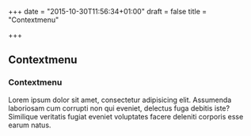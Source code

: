 +++
date = "2015-10-30T11:56:34+01:00"
draft = false
title = "Contextmenu"

+++

Contextmenu
-----------


<div class="panel panel-default">
  <div class="panel-heading">
    <h3 class="panel-title">Contextmenu</h3>
  </div>
  <div class="panel-body">
    Lorem ipsum dolor sit amet, consectetur adipisicing elit. Assumenda laboriosam cum corrupti non qui eveniet, delectus fuga debitis iste? Similique veritatis fugiat eveniet voluptates facere deleniti corporis esse earum natus.
  </div>
</div>